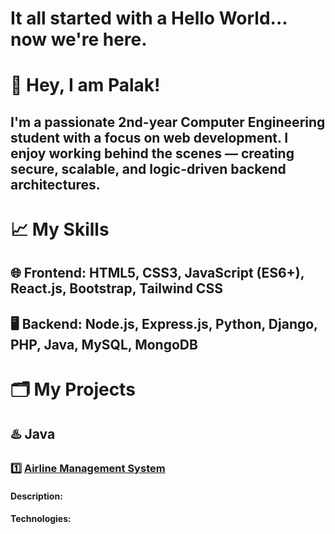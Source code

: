 # It all started with a Hello World... now we're here.
# 👋 Hey, I am Palak!
## I'm a passionate **2nd-year Computer Engineering student** with a focus on **web development**. I enjoy working behind the scenes — creating secure, scalable, and logic-driven backend architectures.
# 📈 My Skills 
## 🌐 Frontend: HTML5, CSS3, JavaScript (ES6+), React.js, Bootstrap, Tailwind CSS
## 🖥️ Backend: Node.js, Express.js, Python, Django, PHP, Java, MySQL, MongoDB
# 🗂️ My Projects
## ♨️ Java
### 1️⃣ [Airline Management System](https://www.google.com)
#### Description: 
#### Technologies: 

